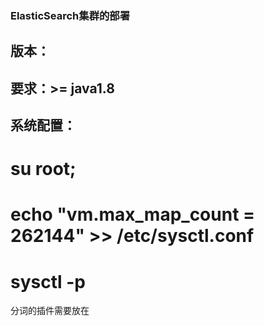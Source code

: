 ### ElasticSearch集群的部署

## 版本：
## 要求：>= java1.8
## 系统配置：
  # su root;
  # echo "vm.max_map_count = 262144" >> /etc/sysctl.conf
  # sysctl -p

分词的插件需要放在
